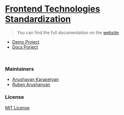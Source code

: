 # [Frontend Technologies Standardization](fluxtech-me.github.io/fts)

> You can find the full documentation on the [website](fluxtech-me.github.io/fts)

- [Demo Project](/demo)
- [Docs Porject](/website)

<br/>

### Maintainers

- [Anushavan Karapetyan](https://github.com/anushavan-karapetyan)
- [Ruben Arushanyan](https://github.com/ruben-arushanyan)



### License

[MIT License](https://github.com/fluxtech-me/fts/blob/master/LICENSE)


